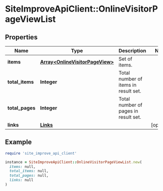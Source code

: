 # SiteImproveApiClient::OnlineVisitorPageViewList

## Properties

| Name | Type | Description | Notes |
| ---- | ---- | ----------- | ----- |
| **items** | [**Array&lt;OnlineVisitorPageView&gt;**](OnlineVisitorPageView.md) | Set of items. |  |
| **total_items** | **Integer** | Total number of items in result set. |  |
| **total_pages** | **Integer** | Total number of pages in result set. |  |
| **links** | [**Links**](Links.md) |  | [optional] |

## Example

```ruby
require 'site_improve_api_client'

instance = SiteImproveApiClient::OnlineVisitorPageViewList.new(
  items: null,
  total_items: null,
  total_pages: null,
  links: null
)
```

